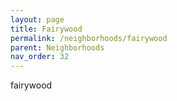 ```yaml
---
layout: page
title: Fairywood
permalink: /neighborhoods/fairywood
parent: Neighborhoods
nav_order: 32
---
```


fairywood